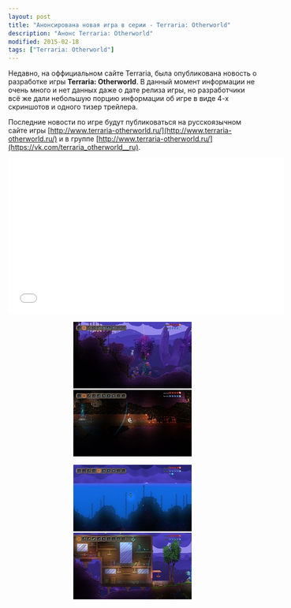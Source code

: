 ```yaml
---
layout: post
title: "Анонсирована новая игра в серии - Terraria: Otherworld"
description: "Анонс Terraria: Otherworld"
modified: 2015-02-18
tags: ["Terraria: Otherworld"]
---
```


Недавно, на оффициальном сайте Terraria, была опубликована новость о разработке игры <b>Terraria: Otherworld</b>. В данный момент информации не очень много и нет данных даже о дате релиза игры, но разработчики всё же дали небольшую порцию информации об игре в виде 4-х скриншотов и одного тизер трейлера.


Последние новости по игре будут публиковаться на русскоязычном сайте игры [http://www.terraria-otherworld.ru/](http://www.terraria-otherworld.ru/) и в группе [http://www.terraria-otherworld.ru/](https://vk.com/terraria_otherworld__ru).

<iframe width="560" height="315" src="//www.youtube.com/embed/RCXk_ZCgxJI" frameborder="0"></iframe>

<div align="center"><figure class="two">
	<a href="/images/posts/terraria-otherworld/screenshot_0.jpg"><img src="/images/posts/terraria-otherworld/screenshot_0m.jpg" alt=""></a>
	<a href="/images/posts/terraria-otherworld/screenshot_1.jpg"><img src="/images/posts/terraria-otherworld/screenshot_1m.jpg" alt=""></a>
</figure></div>
<div align="center"><figure class="two">
	<a href="/images/posts/terraria-otherworld/screenshot_2.jpg"><img src="/images/posts/terraria-otherworld/screenshot_2m.jpg" alt=""></a>
	<a href="/images/posts/terraria-otherworld/screenshot_3.jpg"><img src="/images/posts/terraria-otherworld/screenshot_3m.jpg" alt=""></a>
</figure></div>
